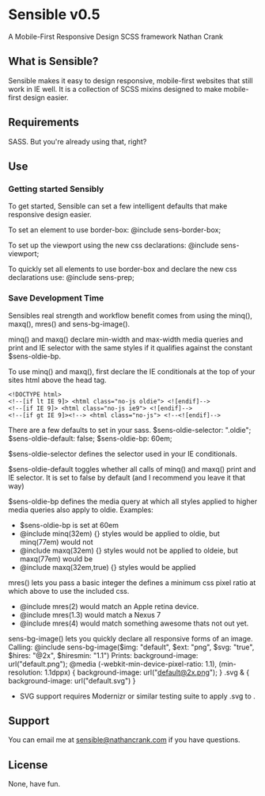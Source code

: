 # Sensible v0.5
A Mobile-First Responsive Design SCSS framework
Nathan Crank

## What is Sensible?
Sensible makes it easy to design responsive, mobile-first websites that still work in IE well. It is a collection of SCSS mixins designed to make mobile-first design easier.

## Requirements
SASS. But you're already using that, right?

## Use
### Getting started Sensibly
To get started, Sensible can set a few intelligent defaults that make responsive design easier.

To set an element to use border-box:
@include sens-border-box;

To set up the viewport using the new css declarations:
@include sens-viewport;

To quickly set all elements to use border-box and declare the new css declarations use:
@include sens-prep;

### Save Development Time
Sensibles real strength and workflow benefit comes from using the minq(), maxq(), mres() and sens-bg-image().

minq() and maxq() declare min-width and max-width media queries and print and IE selector with the same styles if it qualifies against the constant $sens-oldie-bp. 

To use minq() and maxq(), first declare the IE conditionals at the top of your sites html above the head tag.

	<!DOCTYPE html>
	<!--[if lt IE 9]> <html class="no-js oldie"> <![endif]-->
	<!--[if IE 9]> <html class="no-js ie9"> <![endif]-->
	<!--[if gt IE 9]><!--> <html class="no-js"> <!--<![endif]-->

There are a few defaults to set in your sass.
$sens-oldie-selector: ".oldie";
$sens-oldie-default: false;
$sens-oldie-bp: 60em;

$sens-oldie-selector defines the selector used in your IE conditionals.

$sens-oldie-default toggles whether all calls of minq() and maxq() print and IE selector. It is set to false by default (and I recommend you leave it that way)

$sens-oldie-bp defines the media query at which all styles applied to higher media queries also apply to oldie.
Examples:
- $sens-oldie-bp is set at 60em
- @include minq(32em) {} styles would be applied to oldie, but minq(77em) would not
- @include maxq(32em) {} styles would not be applied to oldeie, but maxq(77em) would be
- @include maxq(32em,true) {} styles would be applied

mres() lets you pass a basic integer the defines a minimum css pixel ratio at which above to use the included css.
- @include mres(2) would match an Apple retina device.
- @include mres(1.3) would match a Nexus 7
- @include mres(4) would match something awesome thats not out yet.

sens-bg-image() lets you quickly declare all responsive forms of an image.
Calling:
	@include sens-bg-image($img: "default", $ext: "png", $svg: "true", $hires: "@2x", $hiresmin: "1.1")
Prints:
	background-image: url("default.png");
	@media (-webkit-min-device-pixel-ratio: 1.1), (min-resolution: 1.1dppx) {
		background-image: url("default@2x.png");
	}
	.svg & {
  	background-image: url("default.svg")
	}


* SVG support requires Modernizr or similar testing suite to apply .svg to <html>.

## Support
You can email me at sensible@nathancrank.com if you have questions.

## License
None, have fun.